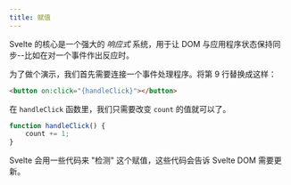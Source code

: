 ```yaml
---
title: 赋值
---
```


Svelte 的核心是一个强大的 _响应式_ 系统，用于让 DOM 与应用程序状态保持同步--比如在对一个事件作出反应时。

为了做个演示，我们首先需要连接一个事件处理程序。将第 9 行替换成这样：

```html
<button on:click="{handleClick}"></button>
```

在 `handleClick` 函数里，我们只需要改变 `count` 的值就可以了。

```js
function handleClick() {
	count += 1;
}
```

Svelte 会用一些代码来 "检测" 这个赋值，这些代码会告诉 Svelte DOM 需要更新。
